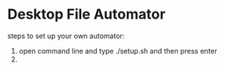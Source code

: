 # Desktop File Automator
steps to set up your own automator:
1. open command line and type ./setup.sh and then press enter
2. 